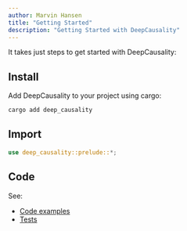 ```yaml
---
author: Marvin Hansen
title: "Getting Started"
description: "Getting Started with DeepCausality"
---
```

[//]: # (SPDX-License-Identifier: CC-BY-4.0)

It takes just steps to get started with DeepCausality:


## Install

Add DeepCausality to your project using cargo: 

```bash
cargo add deep_causality
```

## Import

```rust
use deep_causality::prelude::*;
```

## Code

See:

* [Code examples](https://github.com/deepcausality-rs/deep_causality/tree/main/deep_causality/examples)
* [Tests](https://github.com/deepcausality-rs/deep_causality/tree/main/deep_causality/tests)
